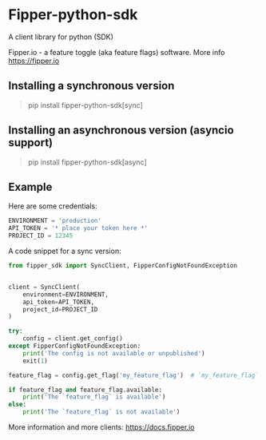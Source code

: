 # Fipper-python-sdk
A client library for python (SDK)

Fipper.io - a feature toggle (aka feature flags) software. More info https://fipper.io

## Installing a synchronous version
> pip install fipper-python-sdk[sync]

## Installing an asynchronous version (asyncio support)
> pip install fipper-python-sdk[async]

## Example
Here are some credentials:
```python
ENVIRONMENT = 'production' 
API_TOKEN = '* place your token here *'
PROJECT_ID = 12345
```

A code snippet for a sync version:
```python
from fipper_sdk import SyncClient, FipperConfigNotFoundException


client = SyncClient(
    environment=ENVIRONMENT,
    api_token=API_TOKEN,
    project_id=PROJECT_ID
)

try:
    config = client.get_config()
except FipperConfigNotFoundException:
    print('The config is not available or unpublished')
    exit(1)

feature_flag = config.get_flag('my_feature_flag')  # `my_feature_flag` - it's a slug of a feature flag

if feature_flag and feature_flag.available:
    print('The `feature_flag` is available')
else:
    print('The `feature_flag` is not available')
```

More information and more clients: https://docs.fipper.io
